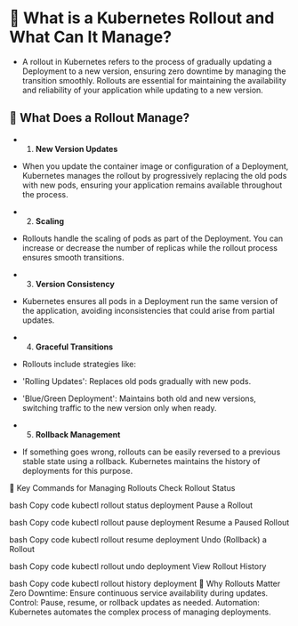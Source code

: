 # 🚀 What is a Kubernetes Rollout and What Can It Manage?
* A rollout in Kubernetes refers to the process of gradually updating a Deployment to a new version, ensuring zero downtime by managing the transition smoothly. Rollouts are essential for maintaining the availability and reliability of your application while updating to a new version.

## 🔹 What Does a Rollout Manage?
* 1. **New Version Updates**
* When you update the container image or configuration of a Deployment, Kubernetes manages the rollout by progressively replacing the old pods with new pods, ensuring your application remains available throughout the process.

* 2. **Scaling**
* Rollouts handle the scaling of pods as part of the Deployment. You can increase or decrease the number of replicas while the rollout process ensures smooth transitions.

* 3. **Version Consistency**
* Kubernetes ensures all pods in a Deployment run the same version of the application, avoiding inconsistencies that could arise from partial updates.

* 4. **Graceful Transitions**
* Rollouts include strategies like:

* 'Rolling Updates': Replaces old pods gradually with new pods.
* 'Blue/Green Deployment': Maintains both old and new versions, switching traffic to the new version only when ready.
* 5. **Rollback Management**
* If something goes wrong, rollouts can be easily reversed to a previous stable state using a rollback. Kubernetes maintains the history of deployments for this purpose.

🔷 Key Commands for Managing Rollouts
Check Rollout Status

bash
Copy code
kubectl rollout status deployment <deployment-name>
Pause a Rollout

bash
Copy code
kubectl rollout pause deployment <deployment-name>
Resume a Paused Rollout

bash
Copy code
kubectl rollout resume deployment <deployment-name>
Undo (Rollback) a Rollout

bash
Copy code
kubectl rollout undo deployment <deployment-name>
View Rollout History

bash
Copy code
kubectl rollout history deployment <deployment-name>
🌟 Why Rollouts Matter
Zero Downtime: Ensure continuous service availability during updates.
Control: Pause, resume, or rollback updates as needed.
Automation: Kubernetes automates the complex process of managing deployments.
